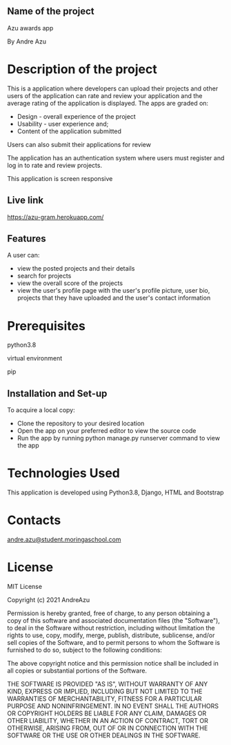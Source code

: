 ## Name of the project
Azu awards app

By Andre Azu
# Description of the project
This is a application where developers can upload their projects and other users of the application can rate and review your application and the average rating of the application is displayed. The apps are graded on:
- Design - overall experience of the project
- Usability - user experience and;
- Content of the application submitted

Users can also submit their applications for review 

The application has an authentication system where users must register and log in to rate and review projects. 

This application is screen responsive

## Live link
https://azu-gram.herokuapp.com/

## Features
A user can:
- view the posted projects and their details
- search for projects 
- view the overall score of the projects
- view the user's profile page with the user's profile picture, user bio, projects that they have uploaded and the user's contact information

# Prerequisites
python3.8

virtual environment

pip

## Installation and Set-up

To acquire a local copy:

- Clone the repository to your desired location
- Open the app on your preferred editor to view the source code
- Run the app by running python manage.py runserver command to view the app

# Technologies Used
This application is developed using Python3.8, Django, HTML and Bootstrap

# Contacts
andre.azu@student.moringaschool.com

# License
MIT License

Copyright (c) 2021 AndreAzu

Permission is hereby granted, free of charge, to any person obtaining a copy of this software and associated documentation files (the "Software"), to deal in the Software without restriction, including without limitation the rights to use, copy, modify, merge, publish, distribute, sublicense, and/or sell copies of the Software, and to permit persons to whom the Software is furnished to do so, subject to the following conditions:

The above copyright notice and this permission notice shall be included in all copies or substantial portions of the Software.

THE SOFTWARE IS PROVIDED "AS IS", WITHOUT WARRANTY OF ANY KIND, EXPRESS OR IMPLIED, INCLUDING BUT NOT LIMITED TO THE WARRANTIES OF MERCHANTABILITY, FITNESS FOR A PARTICULAR PURPOSE AND NONINFRINGEMENT. IN NO EVENT SHALL THE AUTHORS OR COPYRIGHT HOLDERS BE LIABLE FOR ANY CLAIM, DAMAGES OR OTHER LIABILITY, WHETHER IN AN ACTION OF CONTRACT, TORT OR OTHERWISE, ARISING FROM, OUT OF OR IN CONNECTION WITH THE SOFTWARE OR THE USE OR OTHER DEALINGS IN THE SOFTWARE.